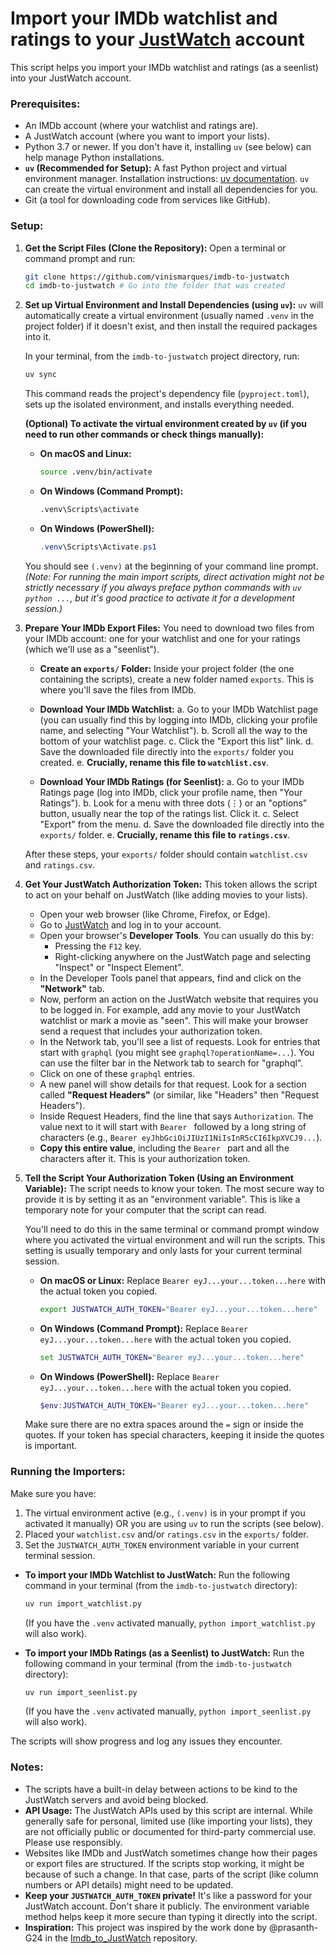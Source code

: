 # Import your IMDb watchlist and ratings to your [JustWatch](https://www.justwatch.com) account

This script helps you import your IMDb watchlist and ratings (as a seenlist) into your JustWatch account.


### Prerequisites:
*   An IMDb account (where your watchlist and ratings are).
*   A JustWatch account (where you want to import your lists).
*   Python 3.7 or newer. If you don't have it, installing `uv` (see below) can help manage Python installations.
*   **`uv` (Recommended for Setup):** A fast Python project and virtual environment manager. Installation instructions: [uv documentation](https://docs.astral.sh/uv/getting-started/installation/). `uv` can create the virtual environment and install all dependencies for you.
*   Git (a tool for downloading code from services like GitHub).


### Setup:

1.  **Get the Script Files (Clone the Repository):**
    Open a terminal or command prompt and run:
    ```bash
    git clone https://github.com/vinismarques/imdb-to-justwatch
    cd imdb-to-justwatch # Go into the folder that was created
    ```

2.  **Set up Virtual Environment and Install Dependencies (using `uv`):**
    `uv` will automatically create a virtual environment (usually named `.venv` in the project folder) if it doesn't exist, and then install the required packages into it.

    In your terminal, from the `imdb-to-justwatch` project directory, run:
    ```bash
    uv sync
    ```
    This command reads the project's dependency file (`pyproject.toml`), sets up the isolated environment, and installs everything needed.

    **(Optional) To activate the virtual environment created by `uv` (if you need to run other commands or check things manually):**
    *   **On macOS and Linux:**
        ```bash
        source .venv/bin/activate
        ```
    *   **On Windows (Command Prompt):**
        ```cmd
        .venv\Scripts\activate
        ```
    *   **On Windows (PowerShell):**
        ```powershell
        .venv\Scripts\Activate.ps1
        ```
    You should see `(.venv)` at the beginning of your command line prompt.
    *(Note: For running the main import scripts, direct activation might not be strictly necessary if you always preface python commands with `uv python ...`, but it's good practice to activate it for a development session.)*

3.  **Prepare Your IMDb Export Files:**
    You need to download two files from your IMDb account: one for your watchlist and one for your ratings (which we'll use as a "seenlist").

    *   **Create an `exports/` Folder:**
        Inside your project folder (the one containing the scripts), create a new folder named `exports`. This is where you'll save the files from IMDb.

    *   **Download Your IMDb Watchlist:**
        a.  Go to your IMDb Watchlist page (you can usually find this by logging into IMDb, clicking your profile name, and selecting "Your Watchlist").
        b.  Scroll all the way to the bottom of your watchlist page.
        c.  Click the "Export this list" link.
        d.  Save the downloaded file directly into the `exports/` folder you created.
        e.  **Crucially, rename this file to `watchlist.csv`**.

    *   **Download Your IMDb Ratings (for Seenlist):**
        a.  Go to your IMDb Ratings page (log into IMDb, click your profile name, then "Your Ratings").
        b.  Look for a menu with three dots (⋮) or an "options" button, usually near the top of the ratings list. Click it.
        c.  Select "Export" from the menu.
        d.  Save the downloaded file directly into the `exports/` folder.
        e.  **Crucially, rename this file to `ratings.csv`**.

    After these steps, your `exports/` folder should contain `watchlist.csv` and `ratings.csv`.

4.  **Get Your JustWatch Authorization Token:**
    This token allows the script to act on your behalf on JustWatch (like adding movies to your lists).

    *   Open your web browser (like Chrome, Firefox, or Edge).
    *   Go to [JustWatch](https://www.justwatch.com/) and log in to your account.
    *   Open your browser's **Developer Tools**. You can usually do this by:
        *   Pressing the `F12` key.
        *   Right-clicking anywhere on the JustWatch page and selecting "Inspect" or "Inspect Element".
    *   In the Developer Tools panel that appears, find and click on the **"Network"** tab.
    *   Now, perform an action on the JustWatch website that requires you to be logged in. For example, add any movie to your JustWatch watchlist or mark a movie as "seen". This will make your browser send a request that includes your authorization token.
    *   In the Network tab, you'll see a list of requests. Look for entries that start with `graphql` (you might see `graphql?operationName=...`). You can use the filter bar in the Network tab to search for "graphql".
    *   Click on one of these `graphql` entries.
    *   A new panel will show details for that request. Look for a section called **"Request Headers"** (or similar, like "Headers" then "Request Headers").
    *   Inside Request Headers, find the line that says `Authorization`. The value next to it will start with `Bearer ` followed by a long string of characters (e.g., `Bearer eyJhbGciOiJIUzI1NiIsInR5cCI6IkpXVCJ9...`).
    *   **Copy this entire value**, including the `Bearer ` part and all the characters after it. This is your authorization token.

5.  **Tell the Script Your Authorization Token (Using an Environment Variable):**
    The script needs to know your token. The most secure way to provide it is by setting it as an "environment variable". This is like a temporary note for your computer that the script can read.

    You'll need to do this in the same terminal or command prompt window where you activated the virtual environment and will run the scripts. This setting is usually temporary and only lasts for your current terminal session.

    *   **On macOS or Linux:**
        Replace `Bearer eyJ...your...token...here` with the actual token you copied.
        ```bash
        export JUSTWATCH_AUTH_TOKEN="Bearer eyJ...your...token...here"
        ```
    *   **On Windows (Command Prompt):**
        Replace `Bearer eyJ...your...token...here` with the actual token you copied.
        ```cmd
        set JUSTWATCH_AUTH_TOKEN="Bearer eyJ...your...token...here"
        ```
    *   **On Windows (PowerShell):**
        Replace `Bearer eyJ...your...token...here` with the actual token you copied.
        ```powershell
        $env:JUSTWATCH_AUTH_TOKEN="Bearer eyJ...your...token...here"
        ```
    Make sure there are no extra spaces around the `=` sign or inside the quotes. If your token has special characters, keeping it inside the quotes is important.


### Running the Importers:

Make sure you have:
1.  The virtual environment active (e.g., `(.venv)` is in your prompt if you activated it manually) OR you are using `uv` to run the scripts (see below).
2.  Placed your `watchlist.csv` and/or `ratings.csv` in the `exports/` folder.
3.  Set the `JUSTWATCH_AUTH_TOKEN` environment variable in your current terminal session.

*   **To import your IMDb Watchlist to JustWatch:**
    Run the following command in your terminal (from the `imdb-to-justwatch` directory):
    ```bash
    uv run import_watchlist.py
    ```
    (If you have the `.venv` activated manually, `python import_watchlist.py` will also work).

*   **To import your IMDb Ratings (as a Seenlist) to JustWatch:**
    Run the following command in your terminal (from the `imdb-to-justwatch` directory):
    ```bash
    uv run import_seenlist.py
    ```
    (If you have the `.venv` activated manually, `python import_seenlist.py` will also work).

The scripts will show progress and log any issues they encounter.


### Notes:
*   The scripts have a built-in delay between actions to be kind to the JustWatch servers and avoid being blocked.
*   **API Usage:** The JustWatch APIs used by this script are internal. While generally safe for personal, limited use (like importing your lists), they are not officially public or documented for third-party commercial use. Please use responsibly.
*   Websites like IMDb and JustWatch sometimes change how their pages or export files are structured. If the scripts stop working, it might be because of such a change. In that case, parts of the script (like column numbers or API details) might need to be updated.
*   **Keep your `JUSTWATCH_AUTH_TOKEN` private!** It's like a password for your JustWatch account. Don't share it publicly. The environment variable method helps keep it more secure than typing it directly into the script.
*   **Inspiration:** This project was inspired by the work done by @prasanth-G24 in the [Imdb_to_JustWatch](https://github.com/prasanth-G24/Imdb_to_JustWatch) repository.
